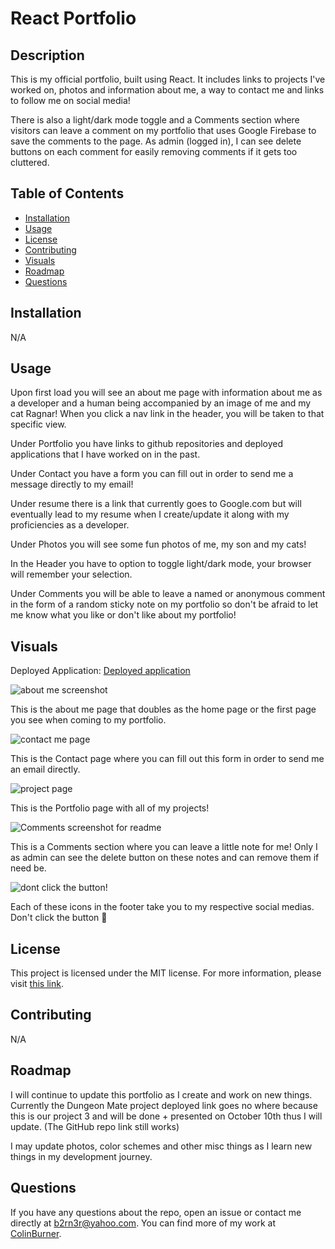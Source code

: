 # React Portfolio

## Description

This is my official portfolio, built using React. It includes links to projects I've worked on, photos and information about me, a way to contact me and links to follow me on social media!

There is also a light/dark mode toggle and a Comments section where visitors can leave a comment on my portfolio that uses Google Firebase to save the comments to the page. As admin (logged in), I can see delete buttons on each comment for easily removing comments if it gets too cluttered.


## Table of Contents

- [Installation](#installation)
- [Usage](#usage)
- [License](#license)
- [Contributing](#contributing)
- [Visuals](#visuals)
- [Roadmap](#roadmap)
- [Questions](#questions)

## Installation

N/A

## Usage

Upon first load you will see an about me page with information about me as a developer and a human being accompanied by an image of me and my cat Ragnar! When you click a nav link in the header, you will be taken to that specific view.

Under Portfolio you have links to github repositories and deployed applications that I have worked on in the past.

Under Contact you have a form you can fill out in order to send me a message directly to my email!

Under resume there is a link that currently goes to Google.com but will eventually lead to my resume when I create/update it along with my proficiencies as a developer.

Under Photos you will see some fun photos of me, my son and my cats!

In the Header you have to option to toggle light/dark mode, your browser will remember your selection.

Under Comments you will be able to leave a named or anonymous comment in the form of a random sticky note on my portfolio so don't be afraid to let me know what you like or don't like about my portfolio!

## Visuals

Deployed Application: [Deployed application](https://tourmaline-macaron-a20f21.netlify.app/)

![about me screenshot](https://github.com/user-attachments/assets/00e1b7ec-9c0f-4f4b-9beb-08a39283a329)

This is the about me page that doubles as the home page or the first page you see when coming to my portfolio.

![contact me page](https://github.com/user-attachments/assets/422fc2f2-4046-4e76-8428-3565cff485ab)

This is the Contact page where you can fill out this form in order to send me an email directly.

![project page](https://github.com/user-attachments/assets/a7820549-1656-4680-8c98-4cb7c60e599c)

This is the Portfolio page with all of my projects!

![Comments screenshot for readme](https://github.com/user-attachments/assets/66697f9c-6790-4c7e-9973-1e25e6d35824)

This is a Comments section where you can leave a little note for me! Only I as admin can see the delete button on these notes and can remove them if need be.

![dont click the button!](https://github.com/user-attachments/assets/c5b34b92-e358-47a3-aa0a-55646cbf641c)

Each of these icons in the footer take you to my respective social medias. Don't click the button 🤫


## License

This project is licensed under the MIT license. For more information, please visit [this link](https://opensource.org/licenses/MIT).


## Contributing
N/A

## Roadmap

I will continue to update this portfolio as I create and work on new things. Currently the Dungeon Mate project deployed link goes no where because this is our project 3 and will be done + presented on October 10th thus I will update. (The GitHub repo link still works)

I may update photos, color schemes and other misc things as I learn new things in my development journey.

## Questions

If you have any questions about the repo, open an issue or contact me directly at b2rn3r@yahoo.com. You can find more of my work at [ColinBurner](https://github.com/ColinBurner/).
